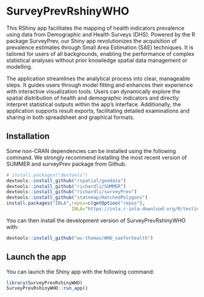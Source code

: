 
<!-- README.md is generated from README.Rmd. Please edit that file -->

# SurveyPrevRshinyWHO

<!-- badges: start -->
<!-- badges: end -->

This RShiny app facilitates the mapping of health indicators prevalence
using data from Demographic and Health Surveys (DHS). Powered by the R
package SurveyPrev, our Shiny app revolutionizes the acquisition of
prevalence estimates through Small Area Estimation (SAE) techniques. It
is tailored for users of all backgrounds, enabling the performance of
complex statistical analyses without prior knowledge spatial data
management or modelling.

The application streamlines the analytical process into clear,
manageable steps. It guides users through model fitting and enhances
their experience with interactive visualization tools. Users can
dynamically explore the spatial distribution of health and demographic
indicators and directly interpret statistical outputs within the app’s
interface. Additionally, the application supports result exports,
facilitating detailed examinations and sharing in both spreadsheet and
graphical formats.

## Installation

Some non-CRAN dependencies can be installed using the following command.
We strongly recommend installing the most recent version of SUMMER and
surveyPrev package from Github.

``` r
# install.packages("devtools")
devtools::install_github("rspatial/geodata")
devtools::install_github("richardli/SUMMER")
devtools::install_github("richardli/surveyPrev")
devtools::install_github("statnmap/HatchedPolygons")
install.packages("INLA",repos=c(getOption("repos"),
                        INLA="https://inla.r-inla-download.org/R/testing"),dep=TRUE)
```

You can then install the development version of SurveyPrevRshinyWHO
with:

``` r
devtools::install_github("wu-thomas/WHO_saeforhealth")
```

## Launch the app

You can launch the Shiny app with the following command:

``` r
library(SurveyPrevRshinyWHO)
SurveyPrevRshinyWHO::run_app()
```
